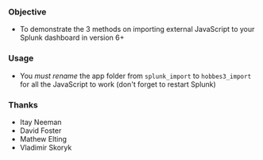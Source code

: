 ### Objective
* To demonstrate the 3 methods on importing external JavaScript to your Splunk dashboard in version 6+

### Usage
* You *must rename* the app folder from `splunk_import` to `hobbes3_import` for all the JavaScript to work (don't forget to restart Splunk)

### Thanks
* Itay Neeman
* David Foster
* Mathew Elting
* Vladimir Skoryk
